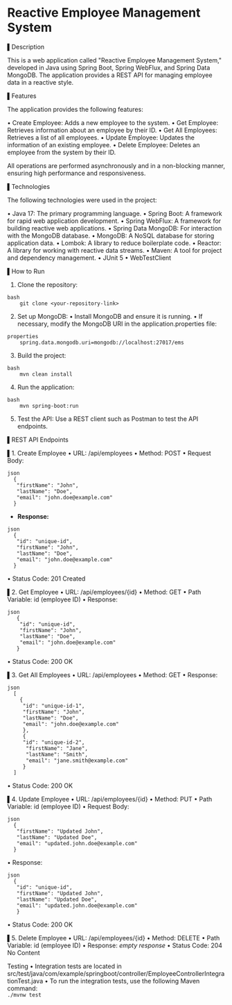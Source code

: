 # Reactive Employee Management System

▌Description

This is a web application called "Reactive Employee Management System," developed in Java using Spring Boot, Spring WebFlux, and Spring Data MongoDB. The application provides a REST API for managing employee data in a reactive style.

▌Features

The application provides the following features:

•  Create Employee: Adds a new employee to the system.
•  Get Employee: Retrieves information about an employee by their ID.
•  Get All Employees: Retrieves a list of all employees.
•  Update Employee: Updates the information of an existing employee.
•  Delete Employee: Deletes an employee from the system by their ID.

All operations are performed asynchronously and in a non-blocking manner, ensuring high performance and responsiveness.

▌Technologies

The following technologies were used in the project:

•  Java 17: The primary programming language.
•  Spring Boot: A framework for rapid web application development.
•  Spring WebFlux: A framework for building reactive web applications.
•  Spring Data MongoDB: For interaction with the MongoDB database.
•  MongoDB: A NoSQL database for storing application data.
•  Lombok: A library to reduce boilerplate code.
•  Reactor: A library for working with reactive data streams.
•  Maven: A tool for project and dependency management.
•  JUnit 5
•  WebTestClient

▌How to Run

1. Clone the repository:
  
```
bash
    git clone <your-repository-link>
```

2. Set up MongoDB:
  •  Install MongoDB and ensure it is running.
  •  If necessary, modify the MongoDB URI in the application.properties file:
```
properties
    spring.data.mongodb.uri=mongodb://localhost:27017/ems
```
3. Build the project:
```
bash
    mvn clean install
```
4. Run the application:
```
bash
    mvn spring-boot:run
```
5. Test the API: Use a REST client such as Postman to test the API endpoints.

▌REST API Endpoints

▌1. Create Employee
•  URL: /api/employees
•  Method: POST
•  Request Body:
```
json
  {
   "firstName": "John",
   "lastName": "Doe",
   "email": "john.doe@example.com"
  }
```
*   **Response:**
```
json
  {
   "id": "unique-id",
   "firstName": "John",
   "lastName": "Doe",
   "email": "john.doe@example.com"
  }
```
•  Status Code: 201 Created

▌2. Get Employee
•  URL: /api/employees/{id}
•  Method: GET
•  Path Variable: id (employee ID)
•  Response:
```
json
   {
    "id": "unique-id",
    "firstName": "John",
    "lastName": "Doe",
    "email": "john.doe@example.com"
   }
```
•  Status Code: 200 OK

▌3. Get All Employees
•  URL: /api/employees
•  Method: GET
• Response:
```
json
  [
    {
     "id": "unique-id-1",
     "firstName": "John",
     "lastName": "Doe",
     "email": "john.doe@example.com"
     },
     {
     "id": "unique-id-2",
      "firstName": "Jane",
      "lastName": "Smith",
      "email": "jane.smith@example.com"
     }
  ]
```
•  Status Code: 200 OK

▌4. Update Employee
•  URL: /api/employees/{id}
•  Method: PUT
•  Path Variable: id (employee ID)
• Request Body:
```
json
  {
   "firstName": "Updated John",
   "lastName": "Updated Doe",
   "email": "updated.john.doe@example.com"
  }
```
•  Response:
```
json
  {
   "id": "unique-id",
   "firstName": "Updated John",
   "lastName": "Updated Doe",
   "email": "updated.john.doe@example.com"
   }
```
•  Status Code: 200 OK

▌5. Delete Employee
•  URL: /api/employees/{id}
•  Method: DELETE
•  Path Variable: id (employee ID)
•  Response: _empty response_
•  Status Code: 204 No Content

Testing
•   Integration tests are located in src/test/java/com/example/springboot/controller/EmployeeControllerIntegrationTest.java
•   To run the integration tests, use the following Maven command:  
    ```
    ./mvnw test
    ```   

